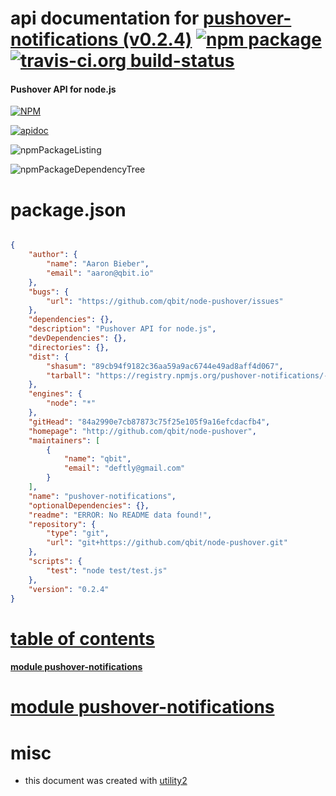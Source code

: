 # api documentation for  [pushover-notifications (v0.2.4)](http://github.com/qbit/node-pushover)  [![npm package](https://img.shields.io/npm/v/npmdoc-pushover-notifications.svg?style=flat-square)](https://www.npmjs.org/package/npmdoc-pushover-notifications) [![travis-ci.org build-status](https://api.travis-ci.org/npmdoc/node-npmdoc-pushover-notifications.svg)](https://travis-ci.org/npmdoc/node-npmdoc-pushover-notifications)
#### Pushover API for node.js

[![NPM](https://nodei.co/npm/pushover-notifications.png?downloads=true)](https://www.npmjs.com/package/pushover-notifications)

[![apidoc](https://npmdoc.github.io/node-npmdoc-pushover-notifications/build/screenCapture.buildNpmdoc.browser._2Fhome_2Ftravis_2Fbuild_2Fnpmdoc_2Fnode-npmdoc-pushover-notifications_2Ftmp_2Fbuild_2Fapidoc.html.png)](https://npmdoc.github.io/node-npmdoc-pushover-notifications/build/apidoc.html)

![npmPackageListing](https://npmdoc.github.io/node-npmdoc-pushover-notifications/build/screenCapture.npmPackageListing.svg)

![npmPackageDependencyTree](https://npmdoc.github.io/node-npmdoc-pushover-notifications/build/screenCapture.npmPackageDependencyTree.svg)



# package.json

```json

{
    "author": {
        "name": "Aaron Bieber",
        "email": "aaron@qbit.io"
    },
    "bugs": {
        "url": "https://github.com/qbit/node-pushover/issues"
    },
    "dependencies": {},
    "description": "Pushover API for node.js",
    "devDependencies": {},
    "directories": {},
    "dist": {
        "shasum": "89cb94f9182c36aa59a9ac6744e49ad8aff4d067",
        "tarball": "https://registry.npmjs.org/pushover-notifications/-/pushover-notifications-0.2.4.tgz"
    },
    "engines": {
        "node": "*"
    },
    "gitHead": "84a2990e7cb87873c75f25e105f9a16efcdacfb4",
    "homepage": "http://github.com/qbit/node-pushover",
    "maintainers": [
        {
            "name": "qbit",
            "email": "deftly@gmail.com"
        }
    ],
    "name": "pushover-notifications",
    "optionalDependencies": {},
    "readme": "ERROR: No README data found!",
    "repository": {
        "type": "git",
        "url": "git+https://github.com/qbit/node-pushover.git"
    },
    "scripts": {
        "test": "node test/test.js"
    },
    "version": "0.2.4"
}
```



# <a name="apidoc.tableOfContents"></a>[table of contents](#apidoc.tableOfContents)

#### [module pushover-notifications](#apidoc.module.pushover-notifications)



# <a name="apidoc.module.pushover-notifications"></a>[module pushover-notifications](#apidoc.module.pushover-notifications)



# misc
- this document was created with [utility2](https://github.com/kaizhu256/node-utility2)
